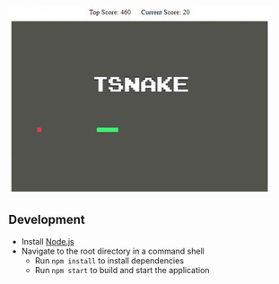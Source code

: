 ![Alt Text](https://github.com/aguecida/TSnake/blob/master/tsnake.gif)

## Development

* Install [Node.js](https://nodejs.org)
* Navigate to the root directory in a command shell
  * Run `npm install` to install dependencies
  * Run `npm start` to build and start the application
